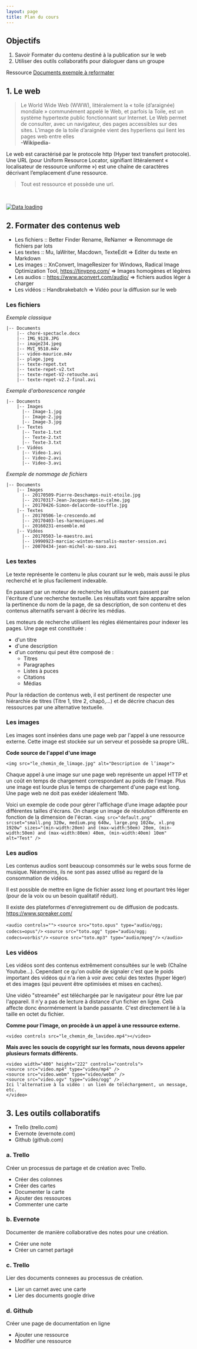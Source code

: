 ```yaml
---
layout: page
title: Plan du cours
---
```


## Objectifs

  1. Savoir Formater du contenu destiné à la publication sur le web
  2. Utiliser des outils collaboratifs pour dialoguer dans un groupe

Ressource <a href="https://bertrandkeller.github.io/music-share/documents.zip">Documents exemple à reformater</a>

## 1. Le web

  > Le World Wide Web (WWW), littéralement la « toile (d’araignée) mondiale » communément appelé le Web, et parfois la Toile, est un système hypertexte public fonctionnant sur Internet. Le Web permet de consulter, avec un navigateur, des pages accessibles sur des sites. L’image de la toile d’araignée vient des hyperliens qui lient les pages web entre elles  
  **-Wikipedia-**

Le web est caractérisé par le protocole http (Hyper text transfert protocole). Une URL (pour Uniform Resource Locator, signifiant littéralement « localisateur de ressource uniforme ») est une chaîne de caractères décrivant l’emplacement d’une ressource.

> Tout est ressource et possède une url.

<br>

<a href="/assets/images/chart-data-loading.png">![Data loading](/assets/images/chart-data-loading.png)</a>

## 2. Formater des contenus web

  - Les fichiers :: Better Finder Rename, ReNamer => Renommage de fichiers par lots
  - Les textes :: Mu, IaWriter, Macdown, TexteEdit => Editer du texte en Markdown
  - Les images :: XnConvert, ImageResizer for Windows, Radical Image Optimization Tool, https://tinypng.com/ => Images homogènes et légères
  - Les audios :: https://www.aconvert.com/audio/ => fichiers audios léger à charger
  - Les vidéos :: Handbrakebatch => Vidéo pour la diffusion sur le web

### Les fichiers

*Exemple classique*

```
|-- Documents  
    |-- choré-spectacle.docx
    |-- IMG_9128.JPG
    |-- image234.jpeg
    |-- MVI_9510.m4v
    |-- video-maurice.m4v
    |-- plage.jpeg
    |-- texte-repet.txt
    |-- texte-repet-v2.txt
    |-- texte-repet-V2-retouche.avi
    |-- texte-repet-v2.2-final.avi
```

*Exemple d'arborescence rangée*

```
|-- Documents
    |-- Images
      |-- Image-1.jpg
      |-- Image-2.jpg
      |-- Image-3.jpg
    |-- Textes
      |-- Texte-1.txt
      |-- Texte-2.txt
      |-- Texte-3.txt
    |-- Vidéos
      |-- Video-1.avi
      |-- Video-2.avi
      |-- Video-3.avi
```

*Exemple de nommage de fichiers*
```
|-- Documents
    |-- Images
      |-- 20170509-Pierre-Deschamps-nuit-etoile.jpg
      |-- 20170317-Jean-Jacques-matin-calme.jpg
      |-- 20170426-Simon-delacorde-souffle.jpg
    |-- Textes
      |-- 20170506-le-crescendo.md
      |-- 20170403-les-harmoniques.md
      |-- 20160231-ensemble.md
    |-- Vidéos
      |-- 20170503-le-maestro.avi
      |-- 19990923-marciac-winton-marsalis-master-session.avi
      |-- 20070434-jean-michel-au-saxo.avi
```

### Les textes

Le texte représente le contenu le plus courant sur le web, mais aussi le plus recherché et le plus facilement indexable.

En passant par un moteur de recherche les utilisateurs passent par l'écriture d'une recherche textuelle. Les résultats vont faire apparaître selon la pertinence du nom de la page, de sa description, de son contenu et des contenus alternatifs servant à décrire les médias.

Les moteurs de recherche utilisent les régles élémentaires pour indexer les pages. Une page est constituée : 

- d'un titre
- d'une description
- d'un contenu qui peut être composé de :
  - Titres
  - Paragraphes
  - Listes à puces
  - Citations
  - Médias

Pour la rédaction de contenus web, il est pertinent de respecter une hiérarchie de titres (Titre 1, titre 2, chapô,…) et de décrire chacun des ressources par une alternative textuelle.

### Les images

Les images sont insérées dans une page web par l'appel à une ressource externe. Cette image est stockée sur un serveur et possède sa propre URL.

**Code source de l'appel d'une image**

`<img src="le_chemin_de_limage.jpg" alt="Description de l’image">`

Chaque appel à une image sur une page web représente un appel HTTP et un coût en temps de chargement correspondant au poids de l'image. Plus une image est lourde plus le temps de chargement d'une page est long. Une page web ne doit pas exéder idéalement 1Mb.

Voici un exemple de code pour gérer l'affichage d’une image adaptée pour différentes tailles d'écrans. On charge un image de résolution différente en fonction de la dimension de l'écran. 
`<img src="default.png" srcset="small.png 320w, medium.png 640w, large.png 1024w, xl.png 1920w" sizes="(min-width:20em) and (max-width:50em) 20em, (min-width:50em) and (max-width:80em) 40em, (min-width:40em) 10em" alt="Test" />`

### Les audios

Les contenus audios sont beaucoup consommés sur le webs sous forme de musique. Néanmoins, ils ne sont pas assez utlisé au regard de la consommation de vidéos.

Il est possible de mettre en ligne de fichier assez long et pourtant très léger (pour de la voix ou un besoin qualitatif réduit).

Il existe des plateformes d'enregistrement ou de diffusion de podcasts.
https://www.spreaker.com/

`<audio controls="">`
  `<source src="toto.opus" type="audio/ogg; codecs=opus"/>`
  `<source src="toto.ogg" type="audio/ogg; codecs=vorbis"/>`
 `<source src="toto.mp3" type="audio/mpeg"/>`
`</audio>`

### Les vidéos

Les vidéos sont des contenus extrêmement consultées sur le web (Chaîne Youtube…). Cependant ce qu'on oublie de signaler c'est que le poids important des vidéos qui n'a rien à voir avec celui des textes (hyper léger) et des images (qui peuvent être optimisées et mises en caches).

Une vidéo "streamée" est téléchargée par le navigateur pour être lue par l'appareil. Il n'y a pas de lecture à distance d'un fichier en ligne. Celà affecte donc énormémement la bande passante. C'est directement lié à la taille en octet du fichier.

**Comme pour l'image, on procède à un appel à une ressource externe.**

`<video controls src="le_chemin_de_lavideo.mp4"></video>`

**Mais avec les soucis de copyright sur les formats, nous devons appeler plusieurs formats différents.**

`<video width="400" height="222" controls="controls">`  
  `<source src="video.mp4" type="video/mp4" />`  
  `<source src="video.webm" type="video/webm" />`    
  `<source src="video.ogv" type="video/ogg" />`  
  `Ici l'alternative à la vidéo : un lien de téléchargement, un message, etc.`  
`</video>`



## 3. Les outils collaboratifs

  - Trello (trello.com)
  - Evernote (evernote.com)
  - Github (github.com)

### a. Trello

Créer un processus de partage et de création avec Trello.

 - Créer des colonnes
 - Créer des cartes
 - Documenter la carte
 - Ajouter des ressources
 - Commenter une carte

### b. Evernote

Documenter de manière collaborative des notes pour une création.

 - Créer une note
 - Créer un carnet partagé

### c. Trello

Lier des documents connexes au processus de création.

 - Lier un carnet avec une carte
 - Lier des documents google drive

### d. Github

Créer une page de documentation en ligne

 - Ajouter une ressource
 - Modifier une ressource

